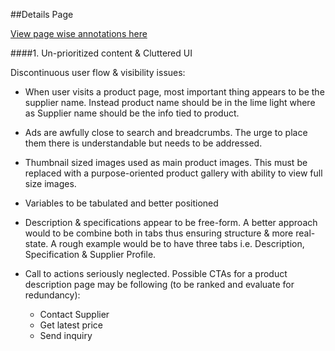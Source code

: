 ##Details Page

[View page wise annotations here](https://www.marqueed.com/collections/172406)

####1. Un-prioritized content & Cluttered UI

Discontinuous user flow & visibility issues:

- When user visits a product page, most important thing appears to be the supplier name. Instead product name should be in the lime light where as Supplier name should be the info tied to product.

- Ads are awfully close to search and breadcrumbs. The urge to place them there is understandable but needs to be addressed.

- Thumbnail sized images used as main product images. This must be replaced with a purpose-oriented product gallery with ability to view full size images.

- Variables to be tabulated and better positioned

- Description & specifications appear to be free-form. A better approach would to be combine both in tabs thus ensuring structure & more real-state. A rough example would be to have three tabs i.e. Description, Specification & Supplier Profile.

- Call to actions seriously neglected. Possible CTAs for a product description page may be following (to be ranked and evaluate for redundancy):
	- Contact Supplier
	- Get latest price
	- Send inquiry
